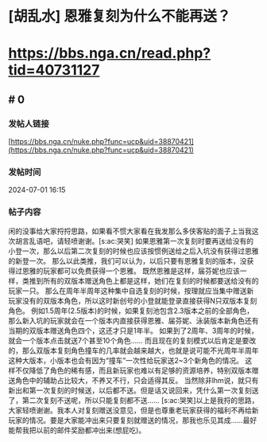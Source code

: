 # [胡乱水] 恩雅复刻为什么不能再送？
# https://bbs.nga.cn/read.php?tid=40731127

## \# 0
### 发帖人链接
[https://bbs.nga.cn/nuke.php?func=ucp&uid=38870421](https://bbs.nga.cn/nuke.php?func=ucp&uid=38870421)
### 发帖时间
2024-07-01 16:15
### 帖子内容
闲的没事给大家捋捋思路，如果看不惯大家看在我发那么多侠客贴的面子上当我这次胡言乱语吧，请轻喷谢谢。[s:ac:哭笑]
如果恩雅第一次复刻时要再送给没有的小登一次，那么以后第二次复刻的时候也应该按惯例送给之后入坑没有获得过恩雅的新登一次。
那么以此类推，我们可以认为，以后只要有恩雅复刻的版本，没获得过恩雅的玩家都可以免费获得一个恩雅。
既然恩雅是这样，届芬妮也应该一样，类推到所有的双版本赠送角色上都是这样，她们在复刻的时候都要送给没有的玩家一只。
那么在周年半周年这种集中自选复刻的时候，按理就应当集中赠送新玩家没有的双版本角色，所以这时新创号的小登就能登录直接获得N只双版本复刻角色。
例如1.5周年(2.5版本)的时候，如果复刻池包含2.3版本之前的全部角色，那么新入坑的玩家就会在一个版本内直接获得恩雅、届芬妮、泳装版本新角色还有当期的双版本赠送角色四个，这还才只是1年半。
如果到了2周年、3周年的时候，就会一个版本点击就送7个甚至10个角色……
而且现在的复刻模式以后肯定是要改的，那么双版本复刻角色撞车的几率就会越来越大，也就是说可能不光周年半周年这种大版本，小版本也会有因为“撞车”一次性给玩家送2~3个新角色的情况。
这样不仅降低了角色的稀有感，而且新玩家也难以有足够的资源培养，特别双版本赠送角色中的辅助占比较大，不养又不行，只会适得其反。
当然除非lhm说，就只有新出和第一次复刻的时候送，以后都不送。但是话又说回来，凭什么第一次复刻送了，第二次复刻不送呢，所以只能复刻都不送……
[s:ac:哭笑]以上是我捋的思路，大家轻喷谢谢。我本人对复刻赠送没意见，但是也尊重老玩家获得的福利不再给新玩家的情况。要是大家能冲出来只要复刻就赠送的情况，那我也乐见其成……最好能帮我把以前的邮件奖励都冲出来(想屁吃)。
